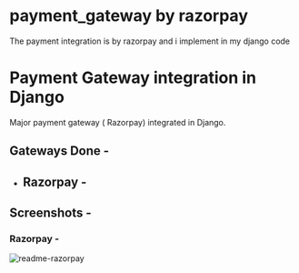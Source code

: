 # payment_gateway by razorpay
The payment integration is by razorpay and i implement in my django code 
# Payment Gateway integration in Django
Major payment gateway ( Razorpay) integrated in Django.

## Gateways Done -
 - ## Razorpay -
  
## Screenshots - 

### Razorpay - 
![readme-razorpay]("https://wpeverest.com/wp-content/uploads/2022/05/razorpay.jpg")
